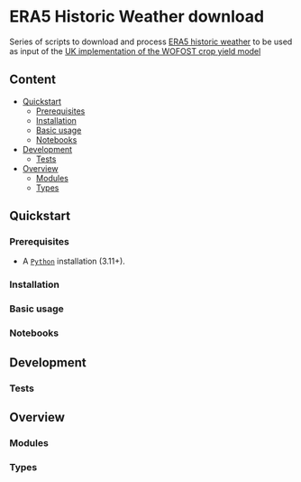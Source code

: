 # ERA5 Historic Weather download
Series of scripts to download and process [ERA5 historic weather](https://cds.climate.copernicus.eu/cdsapp#!/dataset/reanalysis-era5-single-levels?tab=overview) to be used as input of the [UK implementation of the WOFOST crop yield model](https://github.com/mcmancini/UkWofost)

## Content
- [Quickstart](#quickstart)
  - [Prerequisites](#prerequisites)
  - [Installation](#installation)
  - [Basic usage](#basic-usage)
  - [Notebooks](#notebooks)
- [Development](#development)
  - [Tests](#tests)
- [Overview](#overview)
  - [Modules](#modules)
  - [Types](#types)
## Quickstart

### Prerequisites
- A [`Python`](https://www.python.org/) installation (3.11+).

### Installation

### Basic usage

### Notebooks

## Development

### Tests

## Overview

### Modules

### Types
